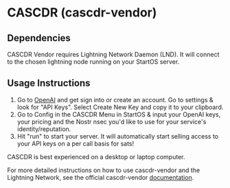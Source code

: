# CASCDR (cascdr-vendor)

## Dependencies

CASCDR Vendor requires Lightning Network Daemon (LND). It will connect to the chosen lightning node running on your StartOS server.

## Usage Instructions

1. Go to [OpenAI](https://openai.com) and get sign into or create an account. Go to settings & look for "API Keys". Select Create New Key and copy it to your clipboard.
1. Go to Config in the CASCDR Menu in StartOS & input your OpenAI keys, your pricing and the Nostr nsec you'd like to use for your service's identity/reputation.
1. Hit "run" to start your server. It will automatically start selling access to your API keys on a per call basis for sats!

CASCDR is best experienced on a desktop or laptop computer.

For more detailed instructions on how to use cascdr-vendor and the Lightning Network, see the official cascdr-vendor [documentation](https://github.com/cascdr/cascdr-vendor).
